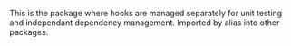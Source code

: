 This is the package where hooks are managed separately for unit testing and independant dependency management. Imported by alias into other packages.